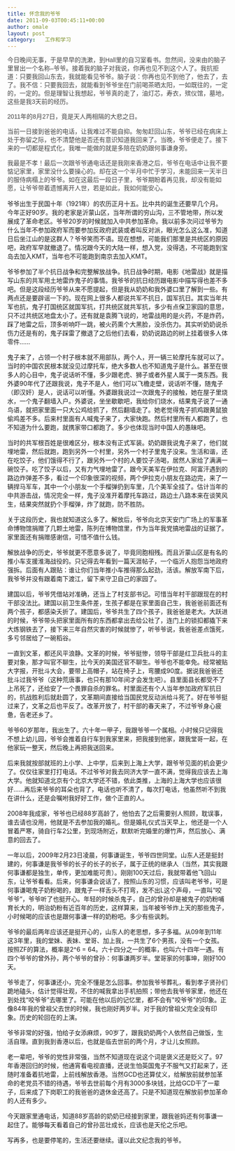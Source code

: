 ```yaml
---
title: 怀念我的爷爷
date: 2011-09-03T00:45:11+00:00
author: omale
layout: post
category:   工作和学习  
---
```

<span class="Apple-style-span" style="color: rgb(68, 68, 68); font-family: Verdana, Arial, sans-serif, 宋体; line-height: 19px; ">今日晚间无事，于是早早的洗漱，到Hall里的自习室看书。忽然间，没来由的脑子里冒出一个名称&#8211;爷爷。接着我的脑子对我说，你再也见不到这个人了。我抗拒道：只要我回山东去，我就能看见爷爷。脑子说：你再也见不到他了，他去了，去了。我不信：只要我回去，就能看到爷爷坐在门前喝茶晒太阳，一如既往的，一定的，一定的。但是理智让我想起，爷爷真的走了，油灯芯，寿衣，殡仪馆，墓地，这些是我3天前的经历。</span>

<p style="margin-top: 15px; margin-right: 0px; margin-bottom: 15px; margin-left: 0px; padding-top: 0px; padding-right: 0px; padding-bottom: 0px; padding-left: 0px; ">
  <span class="Apple-style-span" style="color: rgb(68, 68, 68); font-family: Verdana, Arial, sans-serif, 宋体; line-height: 19px; ">2011年的8月27日，竟是天人两相隔的大悲之日。</span>
</p>

<p style="margin-top: 15px; margin-right: 0px; margin-bottom: 15px; margin-left: 0px; padding-top: 0px; padding-right: 0px; padding-bottom: 0px; padding-left: 0px; ">
  <span class="Apple-style-span" style="color: rgb(68, 68, 68); font-family: Verdana, Arial, sans-serif, 宋体; line-height: 19px; ">当前一日接到爸爸的电话，让我难过不能自抑。匆匆赶回山东，爷爷已经在病床上处于弥留之际，也不清楚他是否还有意识知道我回来了。当晚，爷爷便走了。接下来的一切都是程式化，我唯一能做的就是多陪在奶奶跟何事谦身旁。</span>
</p>

<p style="margin-top: 15px; margin-right: 0px; margin-bottom: 15px; margin-left: 0px; padding-top: 0px; padding-right: 0px; padding-bottom: 0px; padding-left: 0px; ">
  <span class="Apple-style-span" style="color: rgb(68, 68, 68); font-family: Verdana, Arial, sans-serif, 宋体; line-height: 19px; ">我最是不孝！最后一次跟爷爷通电话还是我刚来香港之后，爷爷在电话中让我不要惦记家里，家里没什么要操心的。却在这一个半月中忙于学习，未能回来一天半日的服侍病榻上的爷爷。如在这最后一段日子里，爷爷期盼着再见我，却没有能如愿，让爷爷带着遗憾离开人世，若是如此，我如何能安心。</span>
</p>

<p style="margin-top: 15px; margin-right: 0px; margin-bottom: 15px; margin-left: 0px; padding-top: 0px; padding-right: 0px; padding-bottom: 0px; padding-left: 0px; ">
  爷爷出生于民国十年（1921年）的农历正月十五。比中共的诞生还要早几个月。今年正好90岁。我的老家是沂蒙山区，当年所谓的穷山沟，三不管地带，所以发展成了革命老区。爷爷20岁的时候就加入中共参加革命。我以前多次问过爷爷为什么当年不参加政府军而要参加反政府武装或者叫反对派，眼光怎么这么准，知道日后坐江山的是这群人？爷爷笑而不语。现在想想，可能我们那里是共统区的原因吧，政府军早就撤退了。情况跟今天的大陆一样，想入党，没得选，不可能跑到宝岛去加入KMT，当年也不可能跑到南京去加入KMT。
</p>

<p style="margin-top: 15px; margin-right: 0px; margin-bottom: 15px; margin-left: 0px; padding-top: 0px; padding-right: 0px; padding-bottom: 0px; padding-left: 0px; ">
  爷爷参加了半个抗日战争和完整解放战争。抗日战争时期，电影《地雷战》就是描写山东的共军用土地雷炸鬼子的事情。我爷爷的抗日经历跟电影中描写得也差不多吧。但是这段经历爷爷从来不愿提起，但是我从奶奶和我外婆口里了解到一些。有两点还是要辟谣一下的。现在网上很多人都说共军不抗日，国军抗日。其实当年共军也抗，鬼子打国统区就国军抗，打共统区就共军抗，多少有点保卫家园的意思，只不过共统区地盘太小了。还有就是袁腾飞说的，地雷战用的是火药，不是炸药，踩了地雷之后，顶多听响吓一跳，被火药熏个大黑脸，没杀伤力。其实听奶奶说杀伤力还是有的，鬼子踩雷了撤退了之后他们去看，奶奶说路边的树上挂着很多人体零件&#8230;&#8230;
</p>

<p style="margin-top: 15px; margin-right: 0px; margin-bottom: 15px; margin-left: 0px; padding-top: 0px; padding-right: 0px; padding-bottom: 0px; padding-left: 0px; ">
  鬼子来了，占领一个村子根本就不用部队，两个人，开一辆三轮摩托车就可以了。当时的中国农民根本就没见过摩托车，绝大多数人也不知道鬼子是什么。甚至在很多人的心目中，鬼子说话听不懂，多少跟老虎、狮子或者外星人属于一类东西。我外婆90年代了还跟我说，鬼子不是人，他们可以飞檐走壁，说话听不懂，随鬼子（即汉奸）是人，说话可以听懂。外婆跟我说过一次跟鬼子的接触，她在屋子里烧水，一个鬼子翻墙入户。外婆说，坐坐歇歇吧，我给你们烧水，结果鬼子说了一通鸟语，就把家里面一只大公鸡给抓了，然后翻墙走了。她老觉得鬼子抓鸡跟黄鼠狼偷鸡差不多。后来村里面有人喊鬼子来了，大家快跑。然后村里所有人都跑了，也不知道为什么要跑，就携家带口都跑了。多少也体现当时中国人的愚昧吧。
</p>

<p style="margin-top: 15px; margin-right: 0px; margin-bottom: 15px; margin-left: 0px; padding-top: 0px; padding-right: 0px; padding-bottom: 0px; padding-left: 0px; ">
  当时的共军根百姓是很难区分，根本没有正式军装。奶奶跟我说鬼子来了，他们就埋地雷，然后就跑，跑到另外一个村里，另外一个村子里鬼子没来。生活和谐，还在吃饺子，他们饿得不行了，跟另外一个村的人要饺子汤喝，居然人家给了满满一碗饺子。吃了饺子以后，又有力气埋地雷了。跟今天美军在伊拉克、阿富汗遇到的路边炸弹差不多，看过一个印象很深的视频，两个伊拉克小朋友在路边完，来了一辆捍马军车，其中一个小朋友一个手榴弹扔到车里，几个美军全挂了。估计当年的中共游击战，情况完全一样，鬼子没准开着摩托车路过，路边土八路本来在谈笑风生，结果突然就扔个手榴弹，炸了就跑，防不胜防。
</p>

<p style="margin-top: 15px; margin-right: 0px; margin-bottom: 15px; margin-left: 0px; padding-top: 0px; padding-right: 0px; padding-bottom: 0px; padding-left: 0px; ">
  关于这段历史，我也就知道这么多了。解放后，爷爷向北京天安门广场上的军事革命博物馆捐赠了几颗土地雷，陈列在博物馆里，作为当年我党搞地雷战的证据了。家里面还有捐赠感谢信，可惜不值什么钱。
</p>

<p style="margin-top: 15px; margin-right: 0px; margin-bottom: 15px; margin-left: 0px; padding-top: 0px; padding-right: 0px; padding-bottom: 0px; padding-left: 0px; ">
  解放战争的历史，爷爷就更不愿意多说了，毕竟同胞相残。而且沂蒙山区是有名的推小车支援淮海战役的。只记得去年看到一篇天涯帖子，一个临沂人抱怨当地政府强拆。后面有人跟贴：谁让你们当年推小车推得那么起劲，活该。解放军南下后，我爷爷并没有跟着南下渡江，留下来守卫自己的家园了。
</p>

<p style="margin-top: 15px; margin-right: 0px; margin-bottom: 15px; margin-left: 0px; padding-top: 0px; padding-right: 0px; padding-bottom: 0px; padding-left: 0px; ">
  建国以后，爷爷凭借站对准确，还当上了村支部书记。可惜当年村干部跟现在的村干部没法比。建国以前卫生条件差，生孩子都是在家里面自己生，我爸爸前面还有两个孩子，都感染夭折了。建国后，爷爷共生了四个孩子，我爸爸是老大。大跃进的时候，爷爷带头把家里面所有的东西都拿出去给公社了，连门上的锁扣都撬下来大炼钢铁去了，接下来三年自然灾害的时候就惨了，听爷爷说，我爸爸差点饿死，多亏邻居给了一碗稻谷。
</p>

<p style="margin-top: 15px; margin-right: 0px; margin-bottom: 15px; margin-left: 0px; padding-top: 0px; padding-right: 0px; padding-bottom: 0px; padding-left: 0px; ">
  一直到文革，都还风平浪静。文革的时候，爷爷挺惨，领导干部是红卫兵批斗的主要对象，那才叫官不聊生，比今天的美国还官不聊生。爷爷也不能幸免。经常被贴大字报，开批斗大会，要带上高帽子，站在椅子上，弯腰成90度。据说我爸爸还批斗过我爷爷（这种荒唐事，也只有那10年间才会发生吧）。县里面县长都受不了上吊死了，还给安了一个畏罪自杀的罪名。村里面还有个人当年参加政府军抗日的，抗战胜利后就赴圆了，文革期间直接给当国民党反动派给斗死了。好在爷爷挺过来了，文革之后也平反了。改革开放了，村干部的春天来了，不过爷爷身心疲惫，告老还乡了。
</p>

<p style="margin-top: 15px; margin-right: 0px; margin-bottom: 15px; margin-left: 0px; padding-top: 0px; padding-right: 0px; padding-bottom: 0px; padding-left: 0px; ">
  爷爷60岁那年，我出生了。六十年一甲子，我跟爷爷一个属相。小时候只记得我不想上幼儿园，爷爷会推着自行车到我家里来，把我接到他家，跟我堂哥一起，在他家玩一整天，然后晚上再把我送回来。
</p>

<p style="margin-top: 15px; margin-right: 0px; margin-bottom: 15px; margin-left: 0px; padding-top: 0px; padding-right: 0px; padding-bottom: 0px; padding-left: 0px; ">
  后来我就按部就班的上小学、上中学，后来到上海上大学，跟爷爷见面的机会更少了。仅仅往家里打打电话。不过爷爷对我去同济大学一直不满，觉得我应该去上海大学。他就知道北京有个北京大学还不错，依此类推，上海的上海大学也应该很好&#8230;&#8230;再后来爷爷的耳朵也背了，电话也听不清了，每次打电话，他虽然听不到我在讲什么，还是会嘱咐我好好工作，做个正直的人。
</p>

<p style="margin-top: 15px; margin-right: 0px; margin-bottom: 15px; margin-left: 0px; padding-top: 0px; padding-right: 0px; padding-bottom: 0px; padding-left: 0px; ">
  2008年我成家，爷爷也已经88岁高龄了，他怕去了之后需要别人照顾，耽误事，谁去请也没用，他就是不去参加我的婚礼。但是婚礼仪式当天早上，他还是一个人冒着严寒，骑自行车2公里，到现场附近，默默听完婚里的爆竹声，然后放心、满意的回去了。
</p>

<p style="margin-top: 15px; margin-right: 0px; margin-bottom: 15px; margin-left: 0px; padding-top: 0px; padding-right: 0px; padding-bottom: 0px; padding-left: 0px; ">
  一年以后，2009年2月23日凌晨，何事谦诞生，爷爷四世同堂。山东人还是挺封建的，何事谦是我爷爷的长子的长子的长子，属于正统的继承人（当然，其实我跟何事谦都是独生，单传，更加难能可贵）。刚刚100天过后，我就带着他飞回山东，让爷爷看看。后来，何事谦会说话了，按照山东的习惯，应该叫老爷爷，可是何事谦喝鬼子奶粉喝的，跟鬼子一样舌头不打弯，发不出L这个声母，一直叫&ldquo;咬爷爷&ldquo;，爷爷听了也挺开心。年轻的时候杀鬼子，自己的曾孙却是被鬼子的奶粉哺育长大的，明治奶粉有近百年的历史，这样算来，当年被爷爷炸上天的那些鬼子，小时候喝的应该也是跟何事谦一样的奶粉吧。多少有些讽刺。
</p>

<p style="margin-top: 15px; margin-right: 0px; margin-bottom: 15px; margin-left: 0px; padding-top: 0px; padding-right: 0px; padding-bottom: 0px; padding-left: 0px; ">
  爷爷的最后两年应该还是挺开心的，山东人的老思想，多子多福。从09年到11年这3年里，我的堂妹、表妹、堂哥、加上我，一共生了6个男孩，没有一个女孩。按照ZF的算法，概率是2^6 = 64。六十四分之一的概率，也叫六十四年一遇。有四个爷爷的曾外孙，两个爷爷的曾孙：何事谦两岁半。堂哥家的何事坤，刚好100天。
</p>

<p style="margin-top: 15px; margin-right: 0px; margin-bottom: 15px; margin-left: 0px; padding-top: 0px; padding-right: 0px; padding-bottom: 0px; padding-left: 0px; ">
  爷爷走了，何事谦还小，完全不懂是怎么回事。参加我爷爷葬礼，看到孝子贤孙们跪地磕头，估计觉得壮观，不住的喊我拿出手机拍照；带他去我爷爷家里，他还在到处找&ldquo;咬爷爷&rdquo;去哪里了。可能在他以后的记忆里，都不会有"咬爷爷"的印象。正像84年我的曾祖父去世的时候，我也刚好两岁半。对于我的曾祖父完全没有印象。历史的轮回在的上演。
</p>

<p style="margin-top: 15px; margin-right: 0px; margin-bottom: 15px; margin-left: 0px; padding-top: 0px; padding-right: 0px; padding-bottom: 0px; padding-left: 0px; ">
  爷爷非常的好强，怕给子女添麻烦，90岁了，跟我奶奶两个人依然自己做饭，生活自理。直到我到香港以后，也就是临去世前的两个月，才让儿女照顾。
</p>

<p style="margin-top: 15px; margin-right: 0px; margin-bottom: 15px; margin-left: 0px; padding-top: 0px; padding-right: 0px; padding-bottom: 0px; padding-left: 0px; ">
  老一辈吧，爷爷的党性非常强，当然不知道现在说这个词是褒义还是贬义了。97年香港回归的时候，他通宵看电视直播，还说生怕英国鬼子不服气又打起来了，还随时准备着抗地雷，上前线解放香港。当然GCD也还算仗义，给解放前就参加革命的老党员不错的待遇，爷爷去世前每个月有3000多块钱，比给GCD干了一辈子，后来成了下岗职工的我爸爸的退休金还高了。只是不知道现在解放前参加革命的人还有多少。
</p>

<p style="margin-top: 15px; margin-right: 0px; margin-bottom: 15px; margin-left: 0px; padding-top: 0px; padding-right: 0px; padding-bottom: 0px; padding-left: 0px; ">
  今天跟家里通电话，知道88岁高龄的奶奶已经接到家里，跟我爸妈还有何事谦一起住了。能够每天看着自己的曾孙茁壮成长，应该也是天伦之乐吧。
</p>

<p style="margin-top: 15px; margin-right: 0px; margin-bottom: 15px; margin-left: 0px; padding-top: 0px; padding-right: 0px; padding-bottom: 0px; padding-left: 0px; ">
  写再多，也是要停笔的，生活还要继续。谨以此文纪念我的爷爷。
</p>